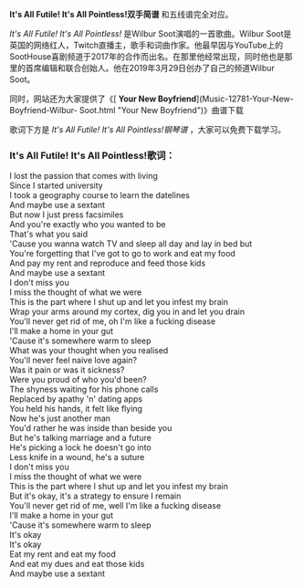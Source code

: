 

**It's All Futile! It's All Pointless!双手简谱** 和五线谱完全对应。

_It's All Futile! It's All Pointless!_ 是Wilbur Soot演唱的一首歌曲。Wilbur
Soot是英国的网络红人，Twitch直播主，歌手和词曲作家。他最早因与YouTube上的SootHouse喜剧频道于2017年的合作而出名。在那里他经常出现，同时他也是那里的首席编辑和联合创始人。他在2019年3月29日创办了自己的频道Wilbur
Soot。

同时，网站还为大家提供了《[ **Your New Boyfriend**](Music-12781-Your-New-Boyfriend-Wilbur-
Soot.html "Your New Boyfriend")》曲谱下载

歌词下方是 _It's All Futile! It's All Pointless!钢琴谱_ ，大家可以免费下载学习。

### It's All Futile! It's All Pointless!歌词：

I lost the passion that comes with living  
Since I started university  
I took a geography course to learn the datelines  
And maybe use a sextant  
But now I just press facsimiles  
And you're exactly who you wanted to be  
That's what you said  
'Cause you wanna watch TV and sleep all day and lay in bed but  
You're forgetting that I've got to go to work and eat my food  
And pay my rent and reproduce and feed those kids  
And maybe use a sextant  
I don't miss you  
I miss the thought of what we were  
This is the part where I shut up and let you infest my brain  
Wrap your arms around my cortex, dig you in and let you drain  
You'll never get rid of me, oh I'm like a fucking disease  
I'll make a home in your gut  
'Cause it's somewhere warm to sleep  
What was your thought when you realised  
You'll never feel naive love again?  
Was it pain or was it sickness?  
Were you proud of who you'd been?  
The shyness waiting for his phone calls  
Replaced by apathy 'n' dating apps  
You held his hands, it felt like flying  
Now he's just another man  
You'd rather he was inside than beside you  
But he's talking marriage and a future  
He's picking a lock he doesn't go into  
Less knife in a wound, he's a suture  
I don't miss you  
I miss the thought of what we were  
This is the part where I shut up and let you infest my brain  
But it's okay, it's a strategy to ensure I remain  
You'll never get rid of me, well I'm like a fucking disease  
I'll make a home in your gut  
'Cause it's somewhere warm to sleep  
It's okay  
It's okay  
Eat my rent and eat my food  
And eat my dues and eat those kids  
And maybe use a sextant

